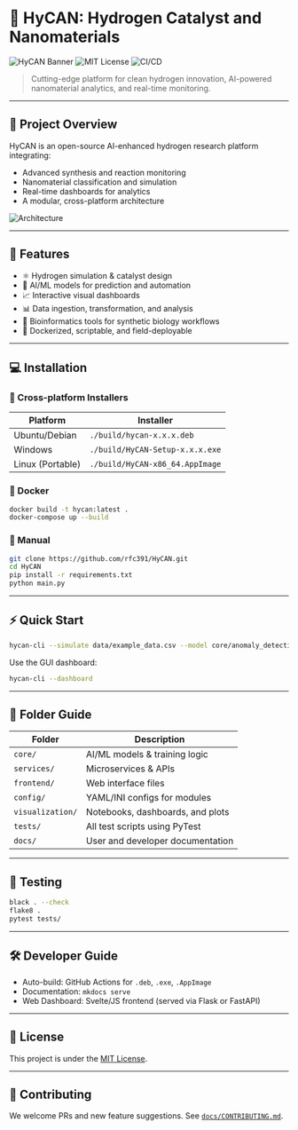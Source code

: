 
# 🚀 HyCAN: Hydrogen Catalyst and Nanomaterials

![HyCAN Banner](https://img.shields.io/badge/status-active-brightgreen) ![MIT License](https://img.shields.io/github/license/rfc391/HyCAN) ![CI/CD](https://github.com/rfc391/HyCAN/actions/workflows/main.yml/badge.svg)

> Cutting-edge platform for clean hydrogen innovation, AI-powered nanomaterial analytics, and real-time monitoring.

---

## 🧠 Project Overview

HyCAN is an open-source AI-enhanced hydrogen research platform integrating:
- Advanced synthesis and reaction monitoring
- Nanomaterial classification and simulation
- Real-time dashboards for analytics
- A modular, cross-platform architecture

![Architecture](docs/architecture/hycan_architecture.png)

---

## 🔧 Features

- ⚛️ Hydrogen simulation & catalyst design
- 🤖 AI/ML models for prediction and automation
- 📈 Interactive visual dashboards
- 📊 Data ingestion, transformation, and analysis
- 🧬 Bioinformatics tools for synthetic biology workflows
- 🐳 Dockerized, scriptable, and field-deployable

---

## 💻 Installation

### 🔁 Cross-platform Installers
| Platform | Installer |
|---------|-----------|
| Ubuntu/Debian | `./build/hycan-x.x.x.deb` |
| Windows | `./build/HyCAN-Setup-x.x.x.exe` |
| Linux (Portable) | `./build/HyCAN-x86_64.AppImage` |

### 🐳 Docker
```bash
docker build -t hycan:latest .
docker-compose up --build
```

### 🧪 Manual
```bash
git clone https://github.com/rfc391/HyCAN.git
cd HyCAN
pip install -r requirements.txt
python main.py
```

---

## ⚡ Quick Start

```bash
hycan-cli --simulate data/example_data.csv --model core/anomaly_detection.py
```

Use the GUI dashboard:
```bash
hycan-cli --dashboard
```

---

## 📂 Folder Guide

| Folder | Description |
|--------|-------------|
| `core/` | AI/ML models & training logic |
| `services/` | Microservices & APIs |
| `frontend/` | Web interface files |
| `config/` | YAML/INI configs for modules |
| `visualization/` | Notebooks, dashboards, and plots |
| `tests/` | All test scripts using PyTest |
| `docs/` | User and developer documentation |

---

## 🧪 Testing

```bash
black . --check
flake8 .
pytest tests/
```

---

## 🛠️ Developer Guide

- Auto-build: GitHub Actions for `.deb`, `.exe`, `.AppImage`
- Documentation: `mkdocs serve`
- Web Dashboard: Svelte/JS frontend (served via Flask or FastAPI)

---

## 🧾 License

This project is under the [MIT License](LICENSE).

---

## 🤝 Contributing

We welcome PRs and new feature suggestions. See [`docs/CONTRIBUTING.md`](docs/CONTRIBUTING.md).
